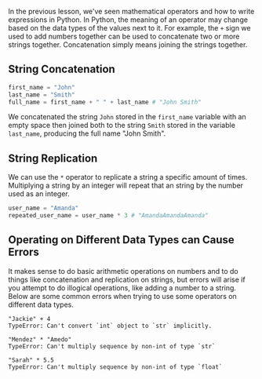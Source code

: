 In the previous lesson, we've seen mathematical operators and how to write expressions in Python. In Python, the meaning of an operator may change based on the data types of the values next to it. For example, the `+` sign we used to add numbers together can be used to concatenate two or more strings together. Concatenation simply means joining the strings together.

## String Concatenation

```python
first_name = "John"
last_name = "Smith"
full_name = first_name + " " + last_name # "John Smith"
```
We concatenated the string `John` stored in the `first_name` variable with an empty space then joined both to the string `Smith` stored in the variable `last_name`, producing the full name "John Smith".

## String Replication

We can use the `*` operator to replicate a string a specific amount of times. Multiplying a string by an integer will repeat that an string by the number used as an integer. 

```python
user_name = "Amanda"
repeated_user_name = user_name * 3 # "AmandaAmandaAmanda"
```

## Operating on Different Data Types can Cause Errors

It makes sense to do basic arithmetic operations on numbers and to do things like concatenation and replication on strings, but errors will arise if you attempt to do illogical operations, like adding a number to a string. Below are some common errors when trying to use some operators on different data types.

```
"Jackie" + 4
TypeError: Can't convert `int` object to `str` implicitly.
```

```
"Mendez" * "Amedo"
TypeError: Can't multiply sequence by non-int of type `str`
```

```
"Sarah" * 5.5
TypeError: Can't multiply sequence by non-int of type `float`
```
